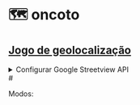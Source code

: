 # 🗺️ oncoto
## [Jogo de geolocalização](https://oncoto.io)
 
<details>
<summary>Configurar Google Streetview API</summary>
</details>
#

Modos:
